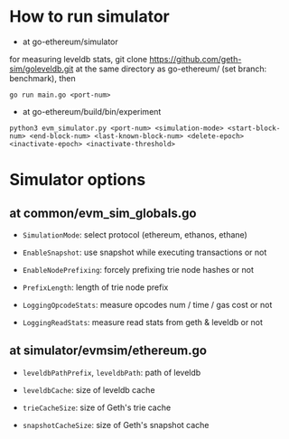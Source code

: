 # How to run simulator

- at go-ethereum/simulator

for measuring leveldb stats, git clone https://github.com/geth-sim/goleveldb.git at the same directory as go-ethereum/ (set branch: benchmark), then

```shell
go run main.go <port-num>
```

- at go-ethereum/build/bin/experiment

```shell
python3 evm_simulator.py <port-num> <simulation-mode> <start-block-num> <end-block-num> <last-known-block-num> <delete-epoch> <inactivate-epoch> <inactivate-threshold>
```

# Simulator options

## at common/evm_sim_globals.go

- `SimulationMode`: select protocol (ethereum, ethanos, ethane)

- `EnableSnapshot`: use snapshot while executing transactions or not

- `EnableNodePrefixing`: forcely prefixing trie node hashes or not

- `PrefixLength`: length of trie node prefix

- `LoggingOpcodeStats`: measure opcodes num / time / gas cost or not

- `LoggingReadStats`: measure read stats from geth & leveldb or not

## at simulator/evmsim/ethereum.go

- `leveldbPathPrefix`, `leveldbPath`: path of leveldb

- `leveldbCache`: size of leveldb cache

- `trieCacheSize`: size of Geth's trie cache

- `snapshotCacheSize`: size of Geth's snapshot cache


